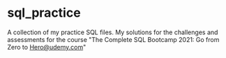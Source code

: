 # sql_practice
A collection of my practice SQL files.
My solutions for the challenges and assessments for the course "The Complete SQL Bootcamp 2021: Go from Zero to Hero@udemy.com"

